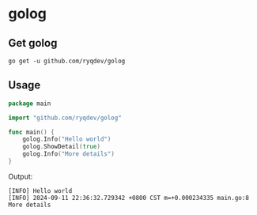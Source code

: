 # golog

## Get golog
```shell
go get -u github.com/ryqdev/golog
```

## Usage
```go
package main

import "github.com/ryqdev/golog"

func main() {
	golog.Info("Hello world")
	golog.ShowDetail(true)
	golog.Info("More details")
}

```
Output:
```shell
[INFO] Hello world 
[INFO] 2024-09-11 22:36:32.729342 +0800 CST m=+0.000234335 main.go:8 More details 
```